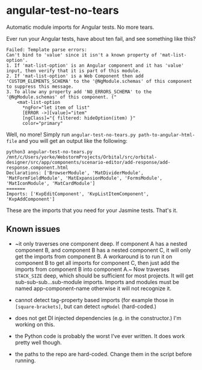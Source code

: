 # angular-test-no-tears
Automatic module imports for Angular tests. No more tears.

Ever run your Angular tests, have about ten fail, and see something like this?

```
Failed: Template parse errors:
Can't bind to 'value' since it isn't a known property of 'mat-list-option'.
1. If 'mat-list-option' is an Angular component and it has 'value' input, then verify that it is part of this module.
2. If 'mat-list-option' is a Web Component then add 'CUSTOM_ELEMENTS_SCHEMA' to the '@NgModule.schemas' of this component to suppress this message.
3. To allow any property add 'NO_ERRORS_SCHEMA' to the '@NgModule.schemas' of this component. ("
    <mat-list-option
      *ngFor="let item of list"
      [ERROR ->][value]="item"
      [ngClass]="{ filtered: hideOption(item) }"
      color="primary"
```

Well, no more! Simply run `angular-test-no-tears.py path-to-angular-html-file` and you will get an output like the following:

```
python3 angular-test-no-tears.py /mnt/c/Users/yorke/WebstormProjects/Orbital/src/orbital-designer/src/app/components/scenario-editor/add-response/add-response.component.html
Declarations: ['BrowserModule', 'MatDividerModule', 'MatFormFieldModule', 'MatExpansionModule', 'FormsModule', 'MatIconModule', 'MatCardModule']
=======
Imports: ['KvpEditComponent', 'KvpListItemComponent', 'KvpAddComponent']
```

These are the imports that you need for your Jasmine tests. That's it.

## Known issues

- ~it only traverses one component deep. If component A has a nested component B, and component B has a nested component C, it will only get the imports from component B. A workaround is to run it on component B to get all imports for component C, then just add the imports from component B into component A.~ Now traverses `STACK_SIZE` deep, which should be sufficient for most projects. It will get sub-sub-sub...sub-module imports. Imports and modules must be named app-component-name otherwise it will not recognize it.

- cannot detect tag-property based imports (for example those in `[square-brackets]`, but can detect `ngModel` (hard-coded.)

- does not get DI injected dependencies (e.g. in the constructor.) I'm working on this.

- the Python code is probably the worst I've ever written. It does work pretty well though.

- the paths to the repo are hard-coded. Change them in the script before running.
